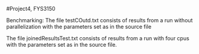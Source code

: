 #Project4, FYS3150

Benchmarking:
The file testCOutd.txt consists of results from a run without parallelization with the parameters set as in the source file

The file joinedResultsTest.txt consists of results from a run with four cpus with the parameters set as in the source file. 

